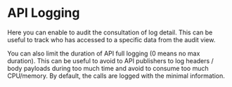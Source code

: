 # API Logging

Here you can enable to audit the consultation of log detail.
This can be useful to track who has accessed to a specific data from the audit view.

You can also limit the duration of API full logging (0 means no max duration).
This can be useful to avoid to API publishers to log headers / body payloads during too much time and avoid to consume too much CPU/memory.
By default, the calls are logged with the minimal information.

